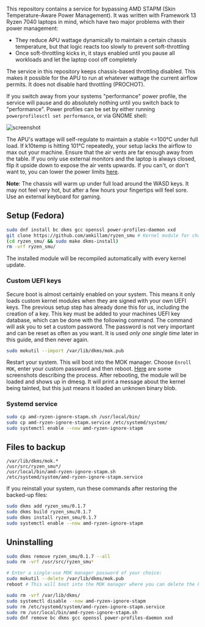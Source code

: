 This repository contains a service for bypassing AMD STAPM (Skin Temperature-Aware Power
Management). It was written with Framework 13 Ryzen 7040 laptops in mind, which have two major
problems with their power management:

* They reduce APU wattage dynamically to maintain a certain chassis temperature, but that logic
  reacts too slowly to prevent soft-throttling
* Once soft-throttling kicks in, it stays enabled until you pause all workloads and let the laptop
  cool off completely

The service in this repository keeps chassis-based throttling disabled. This makes it possible for
the APU to run at whatever wattage the current airflow permits. It does not disable hard throttling
(PROCHOT).

If you switch away from your systems "performance" power profile, the service will pause and do
absolutely nothing until you switch back to "performance". Power profiles can be set by either
running `powerprofilesctl set performance`, or via GNOME shell:

![screenshot](https://github.com/user-attachments/assets/d7382465-a156-4d30-aebd-bf5280214d77)

The APU's wattage will self-regulate to maintain a stable <=100°C under full load. If k10temp is
hitting 101°C repeatedly, your setup lacks the airflow to max out your machine. Ensure that the air
vents are far enough away from the table. If you only use external monitors and the laptop is always
closed, flip it upside down to expose the air vents upwards. If you can't, or don't want to, you can
lower the power limits
[here](https://github.com/AlxHnr/amd-ryzen-ignore-stapm/blob/f9ffee17f6e2f84ab763795b3462b8aa9498703e/amd-ryzen-ignore-stapm.sh#L64-L66).

**Note**: The chassis will warm up under full load around the WASD keys. It may not feel very hot,
but after a few hours your fingertips will feel sore. Use an external keyboard for gaming.

## Setup (Fedora)

```sh
sudo dnf install bc dkms gcc openssl power-profiles-daemon xxd
git clone https://github.com/amkillam/ryzen_smu # Kernel module for changing power limits
(cd ryzen_smu/ && sudo make dkms-install)
rm -vrf ryzen_smu/
```

The installed module will be recompiled automatically with every kernel update.

### Custom UEFI keys

Secure boot is almost certainly enabled on your system. This means it only loads custom kernel
modules when they are signed with your own UEFI keys. The previous setup step has already done this
for us, including the creation of a key. This key must be added to your machines UEFI key database,
which can be done with the following command. The command will ask you to set a custom password. The
password is not very important and can be reset as often as you want. It is used _only one single
time_ later in this guide, and then never again.

```sh
sudo mokutil --import /var/lib/dkms/mok.pub
```

Restart your system. This will boot into the MOK manager. Choose `Enroll MOK`, enter your custom
password and then reboot.
[Here](https://github.com/dell/dkms/blob/f7f526c145ecc01fb4ac4eab3009b1879b14ced4/README.md#secure-boot)
are some screenshots describing the process. After rebooting, the module will be loaded and shows up
in dmesg. It will print a message about the kernel being tainted, but this just means it loaded an
unknown binary blob.

### Systemd service

```sh
sudo cp amd-ryzen-ignore-stapm.sh /usr/local/bin/
sudo cp amd-ryzen-ignore-stapm.service /etc/systemd/system/
sudo systemctl enable --now amd-ryzen-ignore-stapm
```

## Files to backup

```
/var/lib/dkms/mok.*
/usr/src/ryzen_smu*/
/usr/local/bin/amd-ryzen-ignore-stapm.sh
/etc/systemd/system/amd-ryzen-ignore-stapm.service
```

If you reinstall your system, run these commands after restoring the backed-up files:

```sh
sudo dkms add ryzen_smu/0.1.7
sudo dkms build ryzen_smu/0.1.7
sudo dkms install ryzen_smu/0.1.7
sudo systemctl enable --now amd-ryzen-ignore-stapm
```

## Uninstalling

```sh
sudo dkms remove ryzen_smu/0.1.7 --all
sudo rm -vrf /usr/src/ryzen_smu*

# Enter a single-use MOK manager password of your choice:
sudo mokutil --delete /var/lib/dkms/mok.pub
reboot # This will boot into the MOK manager where you can delete the key

sudo rm -vrf /var/lib/dkms/
sudo systemctl disable --now amd-ryzen-ignore-stapm
sudo rm /etc/systemd/system/amd-ryzen-ignore-stapm.service
sudo rm /usr/local/bin/amd-ryzen-ignore-stapm.sh
sudo dnf remove bc dkms gcc openssl power-profiles-daemon xxd
```
